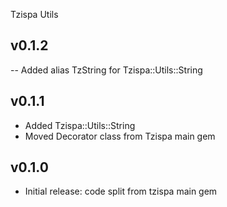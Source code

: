 Tzispa Utils

## v0.1.2
-- Added alias TzString for Tzispa::Utils::String

## v0.1.1
- Added Tzispa::Utils::String
- Moved Decorator class from Tzispa main gem

## v0.1.0
- Initial release: code split from tzispa main gem
